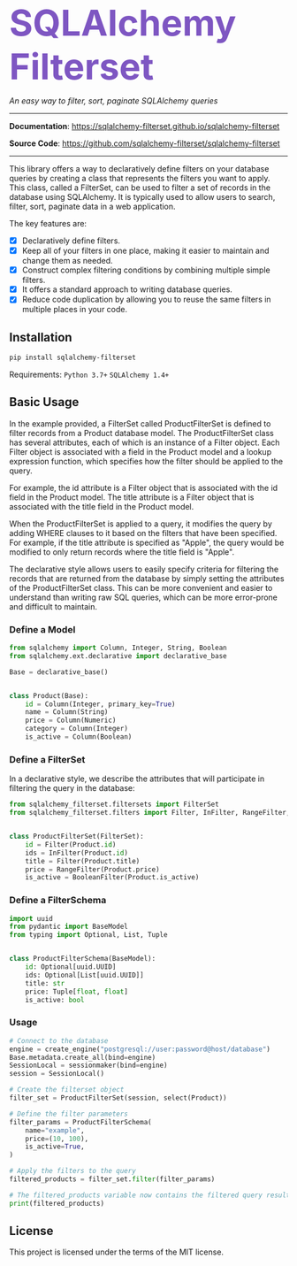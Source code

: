 <span style="font-size: 65px; color: #7e56c2">**SQLAlchemy Filterset**</span>

<p align="left">
    <em>An easy way to filter, sort, paginate SQLAlchemy queries</em>
</p>

---
**Documentation**: <a href="https://idaproject.github.io/sqlalchemy-filterset/" target="_blank">https://sqlalchemy-filterset.github.io/sqlalchemy-filterset</a>

**Source Code**: <a href="https://github.com/idaproject/sqlalchemy-filterset" target="_blank">https://github.com/sqlalchemy-filterset/sqlalchemy-filterset</a>

---
This library offers a way to declaratively define filters on your database queries by creating a class that represents the filters you want to apply.
This class, called a FilterSet, can be used to filter a set of records in the database using SQLAlchemy.
It is typically used to allow users to search, filter, sort, paginate data in a web application.

The key features are:

* [X] Declaratively define filters.
* [X] Keep all of your filters in one place, making it easier to maintain and change them as needed.
* [X] Construct complex filtering conditions by combining multiple simple filters.
* [X] It offers a standard approach to writing database queries.
* [X] Reduce code duplication by allowing you to reuse the same filters in multiple places in your code.

## Installation

```bash
pip install sqlalchemy-filterset
```
Requirements: `Python 3.7+` `SQLAlchemy 1.4+`


## Basic Usage


In the example provided, a FilterSet called ProductFilterSet is defined to filter records from a Product database model.
The ProductFilterSet class has several attributes, each of which is an instance of a Filter object.
Each Filter object is associated with a field in the Product model and a lookup expression function, which specifies how the filter should be applied to the query.

For example, the id attribute is a Filter object that is associated with the id field in the Product model.
The title attribute is a Filter object that is associated with the title field in the Product model.

When the ProductFilterSet is applied to a query, it modifies the query by adding WHERE clauses to it based on the filters that have been specified.
For example, if the title attribute is specified as "Apple", the query would be modified to only return records where the title field is "Apple".

The declarative style allows users to easily specify criteria for filtering the records that are returned from the database by simply setting the attributes of the ProductFilterSet class.
This can be more convenient and easier to understand than writing raw SQL queries, which can be more error-prone and difficult to maintain.

### Define a Model

```python
from sqlalchemy import Column, Integer, String, Boolean
from sqlalchemy.ext.declarative import declarative_base

Base = declarative_base()


class Product(Base):
    id = Column(Integer, primary_key=True)
    name = Column(String)
    price = Column(Numeric)
    category = Column(Integer)
    is_active = Column(Boolean)

```

### Define a FilterSet

In a declarative style, we describe the attributes that will participate in filtering the query in the database:
```python
from sqlalchemy_filterset.filtersets import FilterSet
from sqlalchemy_filterset.filters import Filter, InFilter, RangeFilter, BooleanFilter


class ProductFilterSet(FilterSet):
    id = Filter(Product.id)
    ids = InFilter(Product.id)
    title = Filter(Product.title)
    price = RangeFilter(Product.price)
    is_active = BooleanFilter(Product.is_active)

```
### Define a FilterSchema
```python
import uuid
from pydantic import BaseModel
from typing import Optional, List, Tuple


class ProductFilterSchema(BaseModel):
    id: Optional[uuid.UUID]
    ids: Optional[List[uuid.UUID]]
    title: str
    price: Tuple[float, float]
    is_active: bool
```

### Usage
```python
# Connect to the database
engine = create_engine("postgresql://user:password@host/database")
Base.metadata.create_all(bind=engine)
SessionLocal = sessionmaker(bind=engine)
session = SessionLocal()

# Create the filterset object
filter_set = ProductFilterSet(session, select(Product))

# Define the filter parameters
filter_params = ProductFilterSchema(
    name="example", 
    price=(10, 100), 
    is_active=True,
)

# Apply the filters to the query
filtered_products = filter_set.filter(filter_params)

# The filtered_products variable now contains the filtered query result
print(filtered_products)
```


## License

This project is licensed under the terms of the MIT license.
